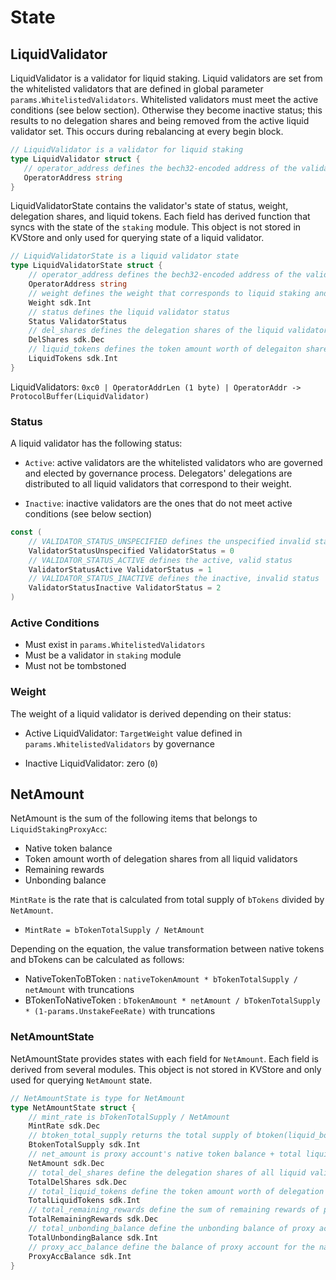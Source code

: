 <!-- order: 2 -->

# State

## LiquidValidator

LiquidValidator is a validator for liquid staking. Liquid validators are set from the whitelisted validators that are defined in global parameter `params.WhitelistedValidators`. Whitelisted validators must meet the active conditions (see below section). Otherwise they become inactive status; this results to no delegation shares and being removed from the active liquid validator set. This occurs during rebalancing at every begin block. 

```go
// LiquidValidator is a validator for liquid staking
type LiquidValidator struct {
   // operator_address defines the bech32-encoded address of the validator operator
   OperatorAddress string 
}
```

LiquidValidatorState contains the validator's state of status, weight, delegation shares, and liquid tokens. Each field has derived function that syncs with the state of the `staking` module. This object is not stored in KVStore and only used for querying state of a liquid validator.

```go
// LiquidValidatorState is a liquid validator state
type LiquidValidatorState struct {
	// operator_address defines the bech32-encoded address of the validator operator
	OperatorAddress string
	// weight defines the weight that corresponds to liquid staking and unstaking amount
	Weight sdk.Int
	// status defines the liquid validator status
	Status ValidatorStatus
	// del_shares defines the delegation shares of the liquid validator
	DelShares sdk.Dec
	// liquid_tokens defines the token amount worth of delegaiton shares (slashing applied amount)
	LiquidTokens sdk.Int
}
```

LiquidValidators: `0xc0 | OperatorAddrLen (1 byte) | OperatorAddr -> ProtocolBuffer(LiquidValidator)`

### Status

A liquid validator has the following status:

- `Active`: active validators are the whitelisted validators who are governed and elected by governance process. Delegators' delegations are distributed to all liquid validators that correspond to their weight.

- `Inactive`: inactive validators are the ones that do not meet active conditions (see below section)

```go
const (
	// VALIDATOR_STATUS_UNSPECIFIED defines the unspecified invalid status
	ValidatorStatusUnspecified ValidatorStatus = 0
	// VALIDATOR_STATUS_ACTIVE defines the active, valid status
	ValidatorStatusActive ValidatorStatus = 1
	// VALIDATOR_STATUS_INACTIVE defines the inactive, invalid status
	ValidatorStatusInactive ValidatorStatus = 2
)
```

### Active Conditions

- Must exist in `params.WhitelistedValidators`
- Must be a validator in `staking` module
- Must not be tombstoned

### Weight

The weight of a liquid validator is derived depending on their status:

- Active LiquidValidator: `TargetWeight` value defined in `params.WhitelistedValidators` by governance

- Inactive LiquidValidator: zero (`0`)

## NetAmount

NetAmount is the sum of the following items that belongs to `LiquidStakingProxyAcc`:

- Native token balance
- Token amount worth of delegation shares from all liquid validators
- Remaining rewards 
- Unbonding balance

`MintRate` is the rate that is calculated from total supply of `bTokens` divided by `NetAmount`. 
- `MintRate = bTokenTotalSupply / NetAmount` 

Depending on the equation, the value transformation between native tokens and bTokens can be calculated as follows:

- NativeTokenToBToken : `nativeTokenAmount * bTokenTotalSupply / netAmount` with truncations
- BTokenToNativeToken : `bTokenAmount * netAmount / bTokenTotalSupply * (1-params.UnstakeFeeRate)` with truncations


### NetAmountState

NetAmountState provides states with each field for `NetAmount`. Each field is derived from several modules. This object is not stored in KVStore and only used for querying `NetAmount` state.

```go
// NetAmountState is type for NetAmount
type NetAmountState struct {
	// mint_rate is bTokenTotalSupply / NetAmount
	MintRate sdk.Dec
	// btoken_total_supply returns the total supply of btoken(liquid_bond_denom)
	BtokenTotalSupply sdk.Int
	// net_amount is proxy account's native token balance + total liquid tokens + total remaining rewards + total unbonding balance
	NetAmount sdk.Dec
	// total_del_shares define the delegation shares of all liquid validators
	TotalDelShares sdk.Dec
	// total_liquid_tokens define the token amount worth of delegation shares of all liquid validator (slashing applied amount)
	TotalLiquidTokens sdk.Int
	// total_remaining_rewards define the sum of remaining rewards of proxy account by all liquid validators
	TotalRemainingRewards sdk.Dec
	// total_unbonding_balance define the unbonding balance of proxy account by all liquid validator (slashing applied amount)
	TotalUnbondingBalance sdk.Int
	// proxy_acc_balance define the balance of proxy account for the native token
	ProxyAccBalance sdk.Int
}
```
